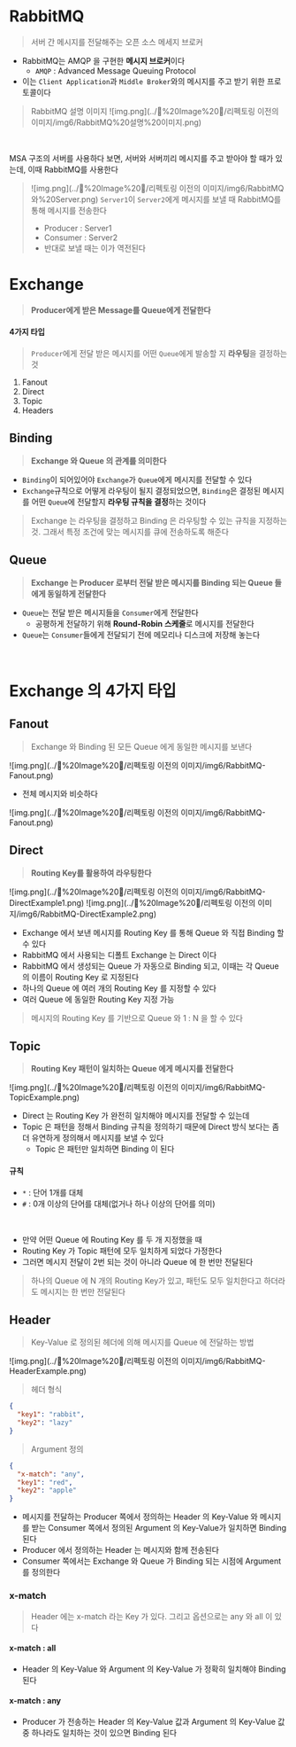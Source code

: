 # RabbitMQ

> 서버 간 메시지를 전달해주는 오픈 소스 메세지 브로커

* RabbitMQ는 AMQP 을 구현한 **메시지 브로커**이다
    * `AMQP` : Advanced Message Queuing Protocol
* 이는 `Client Application`과 `Middle Broker`와의 메시지를 주고 받기 위한 프로토콜이다

> RabbitMQ 설명 이미지
> ![img.png](../🔲%20Image%20🔲/리펙토링 이전의 이미지/img6/RabbitMQ%20설명%20이미지.png)

<br>

MSA 구조의 서버를 사용하다 보면, 서버와 서버끼리 메시지를 주고 받아야 할 때가 있는데, 이때 RabbitMQ를 사용한다
> ![img.png](../🔲%20Image%20🔲/리펙토링 이전의 이미지/img6/RabbitMQ와%20Server.png)
> `Server1`이 `Server2`에게 메시지를 보낼 때 RabbitMQ를 통해 메시지를 전송한다
> * Producer : Server1
> * Consumer : Server2
> * 반대로 보낼 때는 이가 역전된다

# Exchange

> **Producer에게 받은 Message를 Queue에게 전달한다**

#### 4가지 타입

> `Producer`에게 전달 받은 메시지를 어떤 `Queue`에게 발송할 지 **라우팅**을 결정하는 것

1. Fanout
2. Direct
3. Topic
4. Headers

## Binding

> **Exchange 와 Queue 의 관계를 의미한다**

* `Binding`이 되어있어야 `Exchange`가 `Queue`에게 메시지를 전달할 수 있다
* `Exchange`규칙으로 어떻게 라우팅이 될지 결정되었으면, `Binding`은 결정된 메시지를 어떤 `Queue`에 전달할지 **라우팅 규칙을 결정**하는 것이다

> Exchange 는 라우팅을 결정하고 Binding 은 라우팅할 수 있는 규칙을 지정하는 것.
> 그래서 특정 조건에 맞는 메시지를 큐에 전송하도록 해준다

## Queue

> **Exchange 는 Producer 로부터 전달 받은 메시지를 Binding 되는 Queue 들에게 동일하게 전달한다**

* `Queue`는 전달 받은 메시지들을 `Consumer`에게 전달한다
    * 공평하게 전달하기 위해 **Round-Robin 스케줄**로 메시지를 전달한다
* `Queue`는 `Consumer`들에게 전달되기 전에 메모리나 디스크에 저장해 놓는다

<br>

# Exchange 의 4가지 타입

## Fanout

> Exchange 와 Binding 된 모든 Queue 에게 동일한 메시지를 보낸다

![img.png](../🔲%20Image%20🔲/리펙토링 이전의 이미지/img6/RabbitMQ-Fanout.png)

* 전체 메시지와 비슷하다

![img.png](../🔲%20Image%20🔲/리펙토링 이전의 이미지/img6/RabbitMQ-Fanout.png)

## Direct

> **Routing Key를 활용하여 라우팅한다**

![img.png](../🔲%20Image%20🔲/리펙토링 이전의 이미지/img6/RabbitMQ-DirectExample1.png)
![img.png](../🔲%20Image%20🔲/리펙토링 이전의 이미지/img6/RabbitMQ-DirectExample2.png)

* Exchange 에서 보낸 메시지를 Routing Key 를 통해 Queue 와 직접 Binding 할 수 있다
* RabbitMQ 에서 사용되는 디폴트 Exchange 는 Direct 이다
* RabbitMQ 에서 생성되는 Queue 가 자동으로 Binding 되고, 이때는 각 Queue 의 이름이 Routing Key 로 지정된다
* 하나의 Queue 에 여러 개의 Routing Key 를 지정할 수 있다
* 여러 Queue 에 동일한 Routing Key 지정 가능

> 메시지의 Routing Key 를 기반으로 Queue 와 1 : N 을 할 수 있다

## Topic

> **Routing Key 패턴이 일치하는 Queue 에게 메시지를 전달한다**

![img.png](../🔲%20Image%20🔲/리펙토링 이전의 이미지/img6/RabbitMQ-TopicExample.png)

* Direct 는 Routing Key 가 완전히 일치해야 메시지를 전달할 수 있는데
* Topic 은 패턴을 정해서 Binding 규칙을 정의하기 때문에 Direct 방식 보다는 좀 더 유연하게 정의해서 메시지를 보낼 수 있다
    * Topic 은 패턴만 일치하면 Binding 이 된다

#### 규칙

* `*` : 단어 1개를 대체
* `#` : 0개 이상의 단어를 대체(없거나 하나 이상의 단어를 의미)

<br>

* 만약 어떤 Queue 에 Routing Key 를 두 개 지정했을 때
* Routing Key 가 Topic 패턴에 모두 일치하게 되었다 가정한다
* 그러면 메시지 전달이 2번 되는 것이 아니라 Queue 에 한 번만 전달된다

> 하나의 Queue 에 N 개의 Routing Key가 있고, 패턴도 모두 일치한다고 하더라도
> 메시지는 한 번만 전달된다

## Header

> Key-Value 로 정의된 헤더에 의해 메시지를 Queue 에 전달하는 방법

![img.png](../🔲%20Image%20🔲/리펙토링 이전의 이미지/img6/RabbitMQ-HeaderExample.png)

> 헤더 형식

```json
{
  "key1": "rabbit",
  "key2": "lazy"
}
```

> Argument 정의

```json
{
  "x-match": "any",
  "key1": "red",
  "key2": "apple"
}
```

* 메시지를 전달하는 Producer 쪽에서 정의하는 Header 의 Key-Value 와 메시지를 받는 Consumer 쪽에서 정의된 Argument 의 Key-Value가 일치하면 Binding 된다
* Producer 에서 정의하는 Header 는 메시지와 함께 전송된다
* Consumer 쪽에서는 Exchange 와 Queue 가 Binding 되는 시점에 Argument 를 정의한다

### x-match

> Header 에는 x-match 라는 Key 가 있다. 그리고 옵션으로는 any 와 all 이 있다

#### x-match : all

* Header 의 Key-Value 와 Argument 의 Key-Value 가 정확히 일치해야 Binding 된다

#### x-match : any

* Producer 가 전송하는 Header 의 Key-Value 값과 Argument 의 Key-Value 값 중 하나라도 일치하는 것이 있으면 Binding 된다

